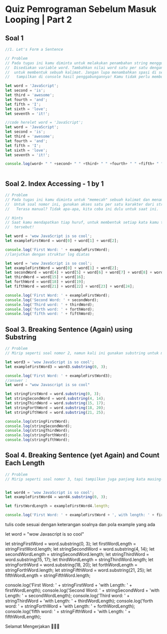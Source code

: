 # Quiz Pemrograman Sebelum Masuk Looping | Part 2
## Soal 1
```js
//1. Let's Form a Sentence

// Problem
// Pada tugas ini kamu diminta untuk melakukan penambahan string menggunakan simbol +.
//  Disediakan variable word. Tambahkan nilai word satu per satu dengan nilai variable lain
//  untuk membentuk sebuah kalimat. Jangan lupa menambahkan spasi di setiap kata, dan
//   tampilkan di console hasil penggabungannya! Kamu tidak perlu membuat variable baru!

let word = 'JavaScript';
let second = 'is';
let third = 'awesome';
let fourth = 'and';
let fifth = 'I';
let sixth = 'love';
let seventh = 'it!';

//code herelet word = 'JavaScript';
let word = 'JavaScript';
let second = 'is';
let third = 'awesome';
let fourth = 'and';
let fifth = 'I';
let sixth = 'love';
let seventh = 'it!';

console.log(word+ " " +second+ " " +third+ " " +fourth+ " " +fifth+ " " +sixth+ " " +seventh)



```
## Soal 2. Index Accessing - 1 by 1
```js
// Problem
// Pada tugas ini kamu diminta untuk "memecah" sebuah kalimat dan menampilkan setiap kata didalamnya.
//  Untuk soal nomor ini, gunakan akses satu per satu karakter dari string untuk mengambil setiap huruf dalam kata.
//   Terasa manual? Tidak apa-apa, kita coba ini dulu untuk saat ini.

// Hints
// Saat kamu mendapatkan tiap huruf, untuk membentuk setiap kata kamu tinggal menggunakan simbol + untuk membentuk kata
//  tersebut!

let word = 'wow JavaScript is so cool';
let exampleFirstWord = word[0] + word[1] + word[2];

console.log('First Word: ' + exampleFirstWord);
//lanjutkan dengan struktur log diatas

let word = 'wow JavaScript is so cool';
let exampleFirstWord = word[0] + word[1] + word[2];
let secondWord = word[4] + word[5] + word[6] + word[7] + word[8] + word[9] + word[10] + word[11] + word[12] + word[13];
let thirdWord = word[15] + word[16];
let forthWord = word[18] + word[19];
let fifthWord = word[21] + word[22] + word[23] + word[24];

console.log('First Word: ' + exampleFirstWord);
console.log('Second Word: ' + secondWord);
console.log('Third word: ' + thirdWord);
console.log('forth word: ' + forthWord);
console.log('fifth word: ' + fifthWord);

```
## Soal 3. Breaking Sentence (Again) using Substring
```js
// Problem
// Mirip seperti soal nomor 2, namun kali ini gunakan substring untuk mengambil potongan dari tiap kata!

let word3 = 'wow JavaScript is so cool';
let exampleFirstWord3 = word3.substring(0, 3);

console.log('First Word: ' + exampleFirstWord3);
//answer :
let word = "wow Javascript is so cool"

let stringFirstWord = word.substring(0, 3);
let stringSecondWord = word.substring(4, 14);
let stringThirdWord = word.substring(15, 17);
let stringForthWord = word.substring(18, 20);
let stringFifthWord = word.substring(21, 25);

console.log(stringFirstWord);
console.log(stringSecondWord);
console.log(stringThirdWord);
console.log(stringForthWord);
console.log(stringFifthWord);

```

## Soal 4. Breaking Sentence (yet Again) and Count Each Length
```js
// Problem
// Mirip seperti soal nomor 3, tapi tampilkan juga panjang kata masing-masingnya!


let word4 = 'wow JavaScript is so cool';
let exampleFirstWord4 = word4.substring(0, 3);

let firstWordLength = exampleFirstWord4.length;

console.log('First Word: ' + exampleFirstWord + ', with length: ' + firstWordLength);
```

tulis code sesuai dengan keterangan soalnya dan pola example yang ada

let word = "wow Javascript is so cool"

let stringFirstWord = word.substring(0, 3);
let firstWordLength = stringFirstWord.length;
let stringSecondWord = word.substring(4, 14);
let secondWordLength = stringSecondWord.length;
let stringThirdWord = word.substring(15, 17);
let thirdWordLength = stringThirdWord.length;
let stringForthWord = word.substring(18, 20);
let forthWordLength = stringForthWord.length;
let stringFifthWord = word.substring(21, 25);
let fifthWordLength = stringFifthWord.length;


console.log('First Word: ' + stringFirstWord + 'with Length: ' + firstWordLength);
console.log('Second Word: ' + stringSecondWord + 'with Length: ' + secondWordLength);
console.log('Third word: ' + stringThirdWord + 'with Length: ' + thirdWordLength);
console.log('forth word: ' + stringForthWord + 'with Length: ' + forthWordLength);
console.log('fifth word: ' + stringFifthWord + 'with Length: ' + fifthWordLength);



Selamat Mengerjakan 👨🏻‍🌾
